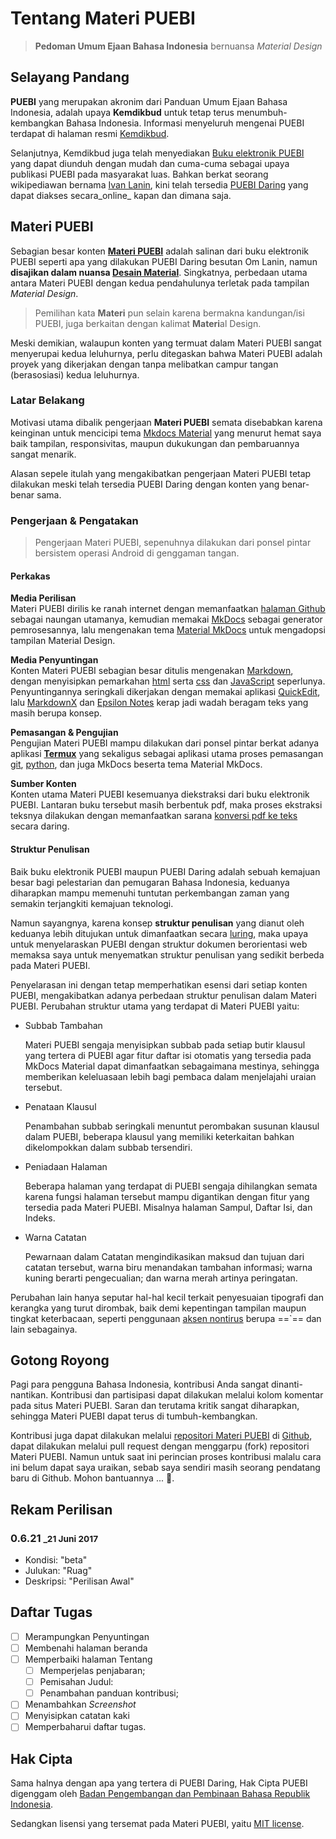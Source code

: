 

# Tentang Materi PUEBI

> **Pedoman Umum Ejaan Bahasa Indonesia** bernuansa _Material Design_

## Selayang Pandang

**PUEBI** yang merupakan akronim dari Panduan Umum Ejaan Bahasa Indonesia, adalah upaya **Kemdikbud** untuk tetap terus menumbuh-kembangkan Bahasa Indonesia. Informasi menyeluruh mengenai PUEBI terdapat di halaman resmi [Kemdikbud][1].

  [1]: http://badanbahasa.kemdikbud.go.id/lamanbahasa/

Selanjutnya, Kemdikbud juga telah menyediakan [Buku elektronik PUEBI][2] yang dapat diunduh dengan mudah dan cuma-cuma sebagai upaya publikasi PUEBI pada masyarakat luas. Bahkan berkat seorang wikipediawan bernama [Ivan Lanin][3], kini telah tersedia [PUEBI Daring][4] yang dapat diakses secara_online_ kapan dan dimana saja.

  [2]: http://badanbahasa.kemdikbud.go.id/lamanbahasa/sites/default/files/PUEBI.pdf
  [3]: https://id.wikipedia.org/wiki/Ivan_Lanin
  [4]: https://ivanlanin.github.io/puebi/

## Materi PUEBI

Sebagian besar konten [**Materi PUEBI**][5] adalah salinan dari buku elektronik PUEBI seperti apa yang dilakukan PUEBI Daring besutan Om Lanin, namun **disajikan dalam nuansa [Desain Material][6]**. Singkatnya, perbedaan utama antara Materi PUEBI dengan kedua pendahulunya terletak pada tampilan _Material Design_.

  [5]: https://mughnimind.github.io/Materi-PUEBI/
  [6]: https://id.m.wikipedia.org/wiki/Desain_material

>Pemilihan kata **Materi** pun selain karena bermakna kandungan/isi PUEBI, juga berkaitan dengan kalimat <strong>Materi</strong>al Design.

Meski demikian, walaupun konten yang termuat dalam Materi PUEBI sangat menyerupai kedua leluhurnya, perlu ditegaskan bahwa Materi PUEBI adalah proyek yang dikerjakan dengan tanpa melibatkan campur tangan (berasosiasi) kedua leluhurnya.

### Latar Belakang

Motivasi utama dibalik pengerjaan **Materi PUEBI** semata disebabkan karena keinginan untuk mencicipi tema [Mkdocs Material][7] yang menurut hemat saya baik tampilan, responsivitas, maupun dukukungan dan pembaruannya sangat menarik.

  [7]: http://squidfunk.github.io/mkdocs-material/

Alasan sepele itulah yang mengakibatkan pengerjaan Materi PUEBI tetap dilakukan meski telah tersedia PUEBI Daring dengan konten yang benar-benar sama.

### Pengerjaan & Pengatakan

>Pengerjaan Materi PUEBI, sepenuhnya dilakukan dari ponsel pintar bersistem operasi Android di genggaman tangan.

#### Perkakas

**Media Perilisan**  
Materi PUEBI dirilis ke ranah internet dengan memanfaatkan [halaman Github][8] sebagai naungan utamanya, kemudian memakai [MkDocs][9] sebagai generator pemrosesannya, lalu mengenakan tema [Material MkDocs][7] untuk mengadopsi tampilan Material Design.

  [8]: https://pages.github.com
  [9]: http://www.mkdocs.org


**Media Penyuntingan**  
Konten Materi PUEBI sebagian besar ditulis mengenakan [Markdown][10], dengan menyisipkan pemarkahan [html][11] serta [css][12] dan [JavaScript][13] seperlunya. Penyuntingannya seringkali dikerjakan dengan memakai aplikasi [QuickEdit][14], lalu [MarkdownX][15] dan [Epsilon Notes][16] kerap jadi wadah beragam teks yang masih berupa konsep.

  [10]: https://daringfireball.net/projects/markdown/
  [11]: https://id.wikipedia.org/wiki/HTML
  [12]: https://id.wikipedia.org/wiki/Cascading_Style_Sheets
  [13]: https://www.mathjax.org
  [14]: http://rhmsoft.com/?p=283
  [15]: https://github.com/Ryeeeeee/MarkdownX
  [16]: http://epsilon-k.blogspot.co.id/2016/09/epsilon-notes-for-markdown-commonmark.html

**Pemasangan & Pengujian**  
Pengujian Materi PUEBI mampu dilakukan dari ponsel pintar berkat adanya aplikasi [**Termux**][17] yang sekaligus sebagai aplikasi utama proses pemasangan [git][18], [python][19], dan juga MkDocs beserta tema Material MkDocs.

[17]: https://termux.com
[18]: https://id.wikipedia.org/wiki/Git
[19]: https://id.wikipedia.org/wiki/Python_(bahasa_pemrograman)

**Sumber Konten**  
Konten utama Materi PUEBI kesemuanya diekstraksi dari buku elektronik PUEBI. Lantaran buku tersebut masih berbentuk pdf, maka proses ekstraksi teksnya dilakukan dengan memanfaatkan sarana [konversi pdf ke teks][20] secara daring.

  [20]: http://go4convert.com

#### Struktur Penulisan

Baik buku elektronik PUEBI maupun PUEBI Daring adalah sebuah kemajuan besar bagi pelestarian dan pemugaran Bahasa Indonesia, keduanya diharapkan mampu memenuhi tuntutan perkembangan zaman yang semakin terjangkiti kemajuan teknologi.

Namun sayangnya, karena konsep **struktur penulisan** yang dianut oleh keduanya lebih ditujukan untuk dimanfaatkan secara [luring][21], maka upaya untuk menyelaraskan PUEBI dengan struktur dokumen berorientasi web memaksa saya untuk menyematkan struktur penulisan yang sedikit berbeda pada Materi PUEBI.

  [21]: https://id.m.wikipedia.org/wiki/Dalam_jaringan_dan_luar_jaringan

Penyelarasan ini dengan tetap memperhatikan esensi dari setiap konten PUEBI, mengakibatkan adanya perbedaan struktur penulisan dalam Materi PUEBI. Perubahan struktur utama yang terdapat di Materi PUEBI yaitu:

* Subbab Tambahan

    Materi PUEBI sengaja menyisipkan subbab pada setiap butir klausul yang tertera di PUEBI agar fitur daftar isi otomatis yang tersedia pada MkDocs Material dapat dimanfaatkan sebagaimana mestinya, sehingga memberikan keleluasaan lebih bagi pembaca dalam menjelajahi uraian tersebut.

* Penataan Klausul

    Penambahan subbab seringkali menuntut perombakan susunan klausul dalam PUEBI, beberapa klausul yang memiliki keterkaitan bahkan dikelompokkan dalam subbab tersendiri.

* Peniadaan Halaman

    Beberapa halaman yang terdapat di PUEBI sengaja dihilangkan semata karena fungsi halaman tersebut mampu digantikan dengan fitur yang tersedia pada Materi PUEBI. Misalnya halaman Sampul, Daftar Isi, dan Indeks.

* Warna Catatan

    Pewarnaan dalam Catatan mengindikasikan maksud dan tujuan dari catatan tersebut, warna biru menandakan tambahan informasi; warna kuning berarti pengecualian; dan warna merah artinya peringatan.

Perubahan lain hanya seputar hal-hal kecil terkait penyesuaian tipografi dan kerangka yang turut dirombak, baik demi kepentingan tampilan maupun tingkat keterbacaan, seperti penggunaan [aksen nontirus][22] berupa ==`== dan lain sebagainya.

  [22]: https://id.wikipedia.org/wiki/Aksen_nontirus

## Gotong Royong

Pagi para pengguna Bahasa Indonesia, kontribusi Anda sangat dinanti-nantikan. Kontribusi dan partisipasi dapat dilakukan melalui kolom komentar pada situs Materi PUEBI. Saran dan terutama kritik sangat diharapkan, sehingga Materi PUEBI dapat terus di tumbuh-kembangkan.

Kontribusi juga dapat dilakukan melalui [repositori Materi PUEBI][23] di [Github][24], dapat dilakukan melalui pull request dengan menggarpu (fork) repositori Materi PUEBI. Namun untuk saat ini perincian proses kontribusi malalu cara ini belum dapat saya uraikan, sebab saya sendiri masih seorang pendatang baru di Github. Mohon bantuannya ... :pray:.

  [23]: https://github.com/mughnimind/Materi-PUEBI
  [24]: https://github.com

## Rekam Perilisan

### 0.6.21 <small>_21 Juni 2017</small>

* Kondisi: "beta"
* Julukan: "Ruag"
* Deskripsi: "Perilisan Awal"

## Daftar Tugas

* [ ] Merampungkan Penyuntingan
* [ ] Membenahi halaman beranda
* [ ] Memperbaiki halaman Tentang
    * [ ] Memperjelas penjabaran;
    * [ ] Pemisahan Judul:
    * [ ] Penambahan panduan kontribusi;
* [ ] Menambahkan _Screenshot_
* [ ] Menyisipkan catatan kaki
* [ ] Memperbaharui daftar tugas.

## Hak Cipta

Sama halnya dengan apa yang tertera di PUEBI Daring,  Hak Cipta PUEBI digenggam oleh [Badan Pengembangan dan Pembinaan Bahasa Republik Indonesia][1].

Sedangkan lisensi yang tersemat pada Materi PUEBI, yaitu [MIT license][25].

[25]: https://github.com/mughnimind/Materi-PUEBI/blob/master/LICENSE.md


